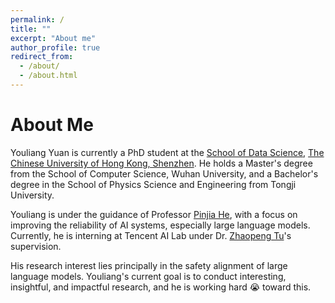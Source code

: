 ```yaml
---
permalink: /
title: ""
excerpt: "About me"
author_profile: true
redirect_from: 
  - /about/
  - /about.html
---
```


About Me
======
Youliang Yuan is currently a PhD student at the [School of Data Science](https://sds.cuhk.edu.cn/en), [The Chinese University of Hong Kong, Shenzhen](https://www.cuhk.edu.cn/en). He holds a Master's degree from the School of Computer Science, Wuhan University, and a Bachelor's degree in the School of Physics Science and Engineering from Tongji University.

Youliang is under the guidance of Professor [Pinjia He](https://pinjiahe.github.io/), with a focus on improving the reliability of AI systems, especially large language models. Currently, he is interning at Tencent AI Lab under Dr. [Zhaopeng Tu](http://www.zptu.net/)'s supervision.

His research interest lies principally in the safety alignment of large language models. Youliang's current goal is to conduct interesting, insightful, and impactful research, and he is working hard 😭 toward this.


